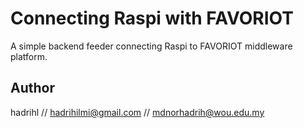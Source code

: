 Connecting Raspi with FAVORIOT
==============================
A simple backend feeder connecting Raspi to FAVORIOT middleware platform. 

Author
------
hadrihl // hadrihilmi@gmail.com // mdnorhadrih@wou.edu.my
